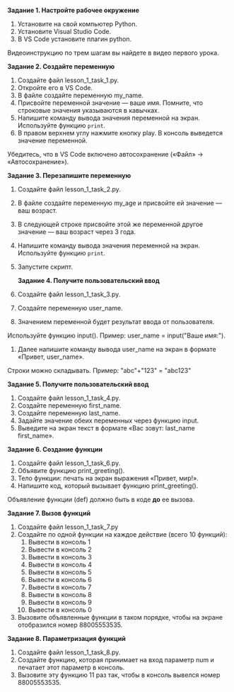 
**Задание 1. Настройте рабочее окружение**

1. Установите на свой компьютер Python.
2. Установите Visual Studio Code.
3. В VS Code установите плагин python.

Видеоинструкцию по трем шагам вы найдете в видео первого урока.

**Задание 2. Создайте переменную**

1. Создайте файл lesson_1_task_1.py.
2. Откройте его в VS Code.
3. В файле создайте переменную my_name.
4. Присвойте переменной значение — ваше имя. Помните, что строковые значения указываются в кавычках.
5. Напишите команду вывода значения переменной на экран. Используйте функцию `print`.
6. В правом верхнем углу нажмите кнопку play. В консоль выведется значение переменной.

Убедитесь, что в VS Code включено автосохранение («Файл» -> «Автосохранение»).

**Задание 3. Перезапишите переменную**

1. Создайте файл lesson_1_task_2.py.
2. В файле создайте переменную my_age и присвойте ей значение — ваш возраст.
3. В следующей строке присвойте этой же переменной другое значение — ваш возраст через 3 года.
4. Напишите команду вывода значения переменной на экран. Используйте функцию `print`.
5. Запустите скрипт.

   **Задание 4. Получите пользовательский ввод**

1. Создайте файл lesson_1_task_3.py.
2. Создайте переменную user_name.
3. Значением переменной будет результат ввода от пользователя. 

Используйте функцию input().
Пример: user_name = input("Ваше имя:"). 

1. Далее напишите команду вывода user_name на экран в формате «Привет, user_name».

Строки можно складывать.
Пример: "abc"+"123" = "abc123"

**Задание 5. Получите пользовательский ввод**

1. Создайте файл lesson_1_task_4.py.
2. Создайте переменную first_name.
3. Создайте переменную last_name.
4. Задайте значение обеих переменных через функцию input.
5. Выведите на экран текст в формате «Вас зовут: last_name first_name».

**Задание 6. Создание функции**

1. Создайте файл lesson_1_task_6.py.
2. Объявите функцию print_greeting().
3. Тело функции: печать на экран выражения «Привет, мир!».
4. Напишите код, который вызывает функцию print_greeting().

Объявление функции (def) должно быть в коде **до** ее вызова.

**Задание 7. Вызов функций**

1. Создайте файл lesson_1_task_7.py
2. Создайте по одной функции на каждое действие (всего 10 функций):
    1. Вывести в консоль 1
    2. Вывести в консоль 2
    3. Вывести в консоль 3
    4. Вывести в консоль 4
    5. Вывести в консоль 5
    6. Вывести в консоль 6
    7. Вывести в консоль 7
    8. Вывести в консоль 8
    9. Вывести в консоль 9
    10. Вывести в консоль 0
3. Вызовите объявленные функции в таком порядке, чтобы на экране отобразился номер 88005553535.

**Задание 8. Параметризация функций**

1. Создайте файл lesson_1_task_8.py.
2. Создайте функцию, которая принимает на вход параметр num и печатает этот параметр в консоль.
3. Вызовите эту функцию 11 раз так, чтобы в консоль вывелся номер 88005553535.
